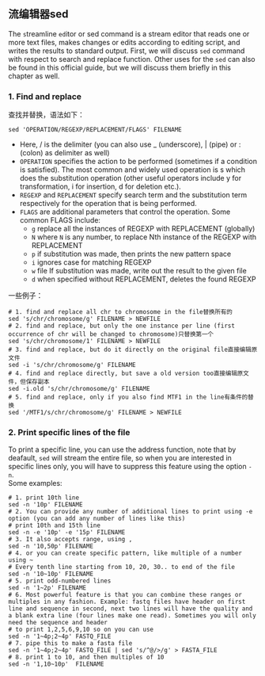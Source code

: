 ## 流编辑器sed  

The `s`treamline `ed`itor or sed command is a stream editor that reads one or more text files, makes changes or edits according to editing script, and writes the results to standard output. First, we will discuss `sed` command with respect to search and replace function. Other uses for the `sed` can also be found in this official guide, but we will discuss them briefly in this chapter as well.

### 1. Find and replace  
查找并替换，语法如下：  

```
sed 'OPERATION/REGEXP/REPLACEMENT/FLAGS' FILENAME
```
* Here, / is the delimiter (you can also use _ (underscore), | (pipe) or : (colon) as delimiter as well)  
* `OPERATION` specifies the action to be performed (sometimes if a condition is satisfied). The most common and widely used operation is s which does the substitution operation (other useful operators include y for transformation, i for insertion, d for deletion etc.).  
* `REGEXP` and `REPLACEMENT` specify search term and the substitution term respectively for the operation that is being performed.  
* `FLAGS` are additional parameters that control the operation. Some common FLAGS include:  
  * `g`	replace all the instances of REGEXP with REPLACEMENT (globally)  
  * `N` where `N` is any number, to replace Nth instance of the REGEXP with REPLACEMENT  
  * `p` if substitution was made, then prints the new pattern space   
  * `i` ignores case for matching REGEXP  
  * `w` file If substitution was made, write out the result to the given file  
  * `d` when specified without REPLACEMENT, deletes the found REGEXP  

一些例子：  

```
# 1. find and replace all chr to chromosome in the file替换所有的  
sed 's/chr/chromosome/g' FILENAME > NEWFILE
# 2. find and replace, but only the one instance per line (first occurrence of chr will be changed to chromosome)只替换第一个
sed 's/chr/chromosome/1' FILENAME > NEWFILE
# 3. find and replace, but do it directly on the original file直接编辑原文件
sed -i 's/chr/chromosome/g' FILENAME
# 4. find and replace directly, but save a old version too直接编辑原文件，但保存副本
sed -i.old 's/chr/chromosome/g' FILENAME
# 5. find and replace, only if you also find MTF1 in the line有条件的替换
sed '/MTF1/s/chr/chromosome/g' FILENAME > NEWFILE
```

### 2. Print specific lines of the file  
To print a specific line, you can use the address function, note that by deafault, `sed` will stream the entire file, so when you are interested in specific lines only, you will have to suppress this feature using the option `-n`.  
Some examples:  
```
# 1. print 10th line
sed -n '10p' FILENAME
# 2. You can provide any number of additional lines to print using -e option (you can add any number of lines like this)
# print 10th and 15th line
sed -n -e '10p' -e '15p' FILENAME
# 3. It also accepts range, using ,
sed -n '10,50p' FILENAME
# 4. or you can create specific pattern, like multiple of a number using ~
# Every tenth line starting from 10, 20, 30.. to end of the file
sed -n '10~10p' FILENAME
# 5. print odd-numbered lines
sed -n '1~2p' FILENAME
# 6. Most powerful feature is that you can combine these ranges or multiples in any fashion. Example: fastq files have header on first line and sequence in second, next two lines will have the quality and a blank extra line (four lines make one read). Sometimes you will only need the sequence and header
# to print 1,2,5,6,9,10 so on you can use
sed -n '1~4p;2~4p' FASTQ_FILE
# 7. pipe this to make a fasta file
sed -n '1~4p;2~4p' FASTQ_FILE | sed 's/^@/>/g' > FASTA_FILE
# 8. print 1 to 10, and then multiples of 10
sed -n '1,10~10p'  FILENAME
```
